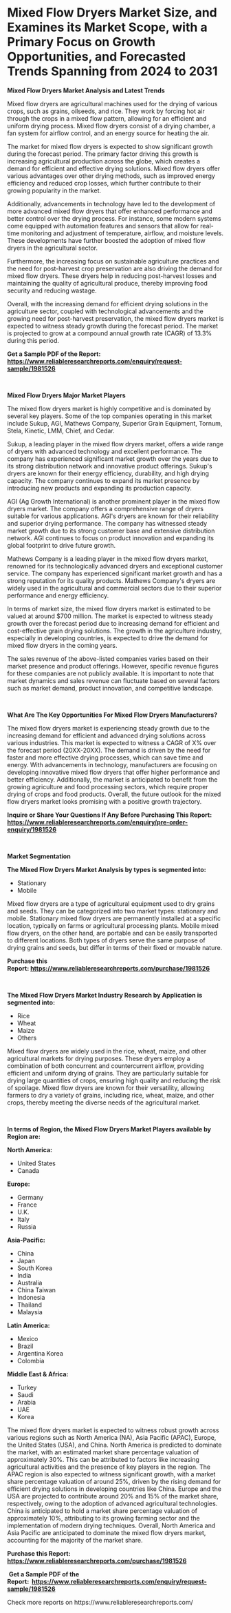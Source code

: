 <p><h1>Mixed Flow Dryers Market Size, and Examines its Market Scope, with a Primary Focus on Growth Opportunities, and Forecasted Trends Spanning from 2024 to 2031</h1></p><p><strong>Mixed Flow Dryers Market Analysis and Latest Trends</strong></p>
<p><p>Mixed flow dryers are agricultural machines used for the drying of various crops, such as grains, oilseeds, and rice. They work by forcing hot air through the crops in a mixed flow pattern, allowing for an efficient and uniform drying process. Mixed flow dryers consist of a drying chamber, a fan system for airflow control, and an energy source for heating the air.</p><p>The market for mixed flow dryers is expected to show significant growth during the forecast period. The primary factor driving this growth is increasing agricultural production across the globe, which creates a demand for efficient and effective drying solutions. Mixed flow dryers offer various advantages over other drying methods, such as improved energy efficiency and reduced crop losses, which further contribute to their growing popularity in the market.</p><p>Additionally, advancements in technology have led to the development of more advanced mixed flow dryers that offer enhanced performance and better control over the drying process. For instance, some modern systems come equipped with automation features and sensors that allow for real-time monitoring and adjustment of temperature, airflow, and moisture levels. These developments have further boosted the adoption of mixed flow dryers in the agricultural sector.</p><p>Furthermore, the increasing focus on sustainable agriculture practices and the need for post-harvest crop preservation are also driving the demand for mixed flow dryers. These dryers help in reducing post-harvest losses and maintaining the quality of agricultural produce, thereby improving food security and reducing wastage.</p><p>Overall, with the increasing demand for efficient drying solutions in the agriculture sector, coupled with technological advancements and the growing need for post-harvest preservation, the mixed flow dryers market is expected to witness steady growth during the forecast period. The market is projected to grow at a compound annual growth rate (CAGR) of 13.3% during this period.</p></p>
<p><strong>Get a Sample PDF of the Report:&nbsp; <a href="https://www.reliableresearchreports.com/enquiry/request-sample/1981526">https://www.reliableresearchreports.com/enquiry/request-sample/1981526</a></strong></p>
<p>&nbsp;</p>
<p><strong>Mixed Flow Dryers Major Market Players</strong></p>
<p><p>The mixed flow dryers market is highly competitive and is dominated by several key players. Some of the top companies operating in this market include Sukup, AGI, Mathews Company, Superior Grain Equipment, Tornum, Stela, Kinetic, LMM, Chief, and Cedar.</p><p>Sukup, a leading player in the mixed flow dryers market, offers a wide range of dryers with advanced technology and excellent performance. The company has experienced significant market growth over the years due to its strong distribution network and innovative product offerings. Sukup's dryers are known for their energy efficiency, durability, and high drying capacity. The company continues to expand its market presence by introducing new products and expanding its production capacity.</p><p>AGI (Ag Growth International) is another prominent player in the mixed flow dryers market. The company offers a comprehensive range of dryers suitable for various applications. AGI's dryers are known for their reliability and superior drying performance. The company has witnessed steady market growth due to its strong customer base and extensive distribution network. AGI continues to focus on product innovation and expanding its global footprint to drive future growth.</p><p>Mathews Company is a leading player in the mixed flow dryers market, renowned for its technologically advanced dryers and exceptional customer service. The company has experienced significant market growth and has a strong reputation for its quality products. Mathews Company's dryers are widely used in the agricultural and commercial sectors due to their superior performance and energy efficiency.</p><p>In terms of market size, the mixed flow dryers market is estimated to be valued at around $700 million. The market is expected to witness steady growth over the forecast period due to increasing demand for efficient and cost-effective grain drying solutions. The growth in the agriculture industry, especially in developing countries, is expected to drive the demand for mixed flow dryers in the coming years.</p><p>The sales revenue of the above-listed companies varies based on their market presence and product offerings. However, specific revenue figures for these companies are not publicly available. It is important to note that market dynamics and sales revenue can fluctuate based on several factors such as market demand, product innovation, and competitive landscape.</p></p>
<p>&nbsp;</p>
<p><strong>What Are The Key Opportunities For Mixed Flow Dryers Manufacturers?</strong></p>
<p><p>The mixed flow dryers market is experiencing steady growth due to the increasing demand for efficient and advanced drying solutions across various industries. This market is expected to witness a CAGR of X% over the forecast period (20XX-20XX). The demand is driven by the need for faster and more effective drying processes, which can save time and energy. With advancements in technology, manufacturers are focusing on developing innovative mixed flow dryers that offer higher performance and better efficiency. Additionally, the market is anticipated to benefit from the growing agriculture and food processing sectors, which require proper drying of crops and food products. Overall, the future outlook for the mixed flow dryers market looks promising with a positive growth trajectory.</p></p>
<p><strong>Inquire or Share Your Questions If Any Before Purchasing This Report: <a href="https://www.reliableresearchreports.com/enquiry/pre-order-enquiry/1981526">https://www.reliableresearchreports.com/enquiry/pre-order-enquiry/1981526</a></strong></p>
<p>&nbsp;</p>
<p><strong>Market Segmentation</strong></p>
<p><strong>The Mixed Flow Dryers Market Analysis by types is segmented into:</strong></p>
<p><ul><li>Stationary</li><li>Mobile</li></ul></p>
<p><p>Mixed flow dryers are a type of agricultural equipment used to dry grains and seeds. They can be categorized into two market types: stationary and mobile. Stationary mixed flow dryers are permanently installed at a specific location, typically on farms or agricultural processing plants. Mobile mixed flow dryers, on the other hand, are portable and can be easily transported to different locations. Both types of dryers serve the same purpose of drying grains and seeds, but differ in terms of their fixed or movable nature.</p></p>
<p><strong>Purchase this Report:&nbsp;<a href="https://www.reliableresearchreports.com/purchase/1981526">https://www.reliableresearchreports.com/purchase/1981526</a></strong></p>
<p>&nbsp;</p>
<p><strong>The Mixed Flow Dryers Market Industry Research by Application is segmented into:</strong></p>
<p><ul><li>Rice</li><li>Wheat</li><li>Maize</li><li>Others</li></ul></p>
<p><p>Mixed flow dryers are widely used in the rice, wheat, maize, and other agricultural markets for drying purposes. These dryers employ a combination of both concurrent and countercurrent airflow, providing efficient and uniform drying of grains. They are particularly suitable for drying large quantities of crops, ensuring high quality and reducing the risk of spoilage. Mixed flow dryers are known for their versatility, allowing farmers to dry a variety of grains, including rice, wheat, maize, and other crops, thereby meeting the diverse needs of the agricultural market.</p></p>
<p>&nbsp;</p>
<p><strong>In terms of Region, the Mixed Flow Dryers Market Players available by Region are:</strong></p>
<p>
    <p> <strong> North America: </strong>
        <ul>
            <li>United States</li>
            <li>Canada</li>
        </ul>
        </p> 
    <p> <strong> Europe: </strong>
        <ul>
            <li>Germany</li>
            <li>France</li>
            <li>U.K.</li>
            <li>Italy</li>
            <li>Russia</li>
        </ul>
        </p> 
    <p> <strong> Asia-Pacific: </strong>
        <ul>
            <li>China</li>
            <li>Japan</li>
            <li>South Korea</li>
            <li>India</li>
            <li>Australia</li>
            <li>China Taiwan</li>
            <li>Indonesia</li>
            <li>Thailand</li>
            <li>Malaysia</li>
        </ul>
        </p> 
    <p> <strong> Latin America: </strong>
        <ul>
            <li>Mexico</li>
            <li>Brazil</li>
            <li>Argentina Korea</li>
            <li>Colombia</li>
        </ul>
        </p> 
    <p> <strong> Middle East & Africa: </strong>
        <ul>
            <li>Turkey</li>
            <li>Saudi</li>
            <li>Arabia</li>
            <li>UAE</li>
            <li>Korea</li>
        </ul>
    </p>
    </p>
<p><p>The mixed flow dryers market is expected to witness robust growth across various regions such as North America (NA), Asia Pacific (APAC), Europe, the United States (USA), and China. North America is predicted to dominate the market, with an estimated market share percentage valuation of approximately 30%. This can be attributed to factors like increasing agricultural activities and the presence of key players in the region. The APAC region is also expected to witness significant growth, with a market share percentage valuation of around 25%, driven by the rising demand for efficient drying solutions in developing countries like China. Europe and the USA are projected to contribute around 20% and 15% of the market share, respectively, owing to the adoption of advanced agricultural technologies. China is anticipated to hold a market share percentage valuation of approximately 10%, attributing to its growing farming sector and the implementation of modern drying techniques. Overall, North America and Asia Pacific are anticipated to dominate the mixed flow dryers market, accounting for the majority of the market share.</p></p>
<p><strong>Purchase this Report: <a href="https://www.reliableresearchreports.com/purchase/1981526">https://www.reliableresearchreports.com/purchase/1981526</a></strong></p>
<p>&nbsp;<strong>Get a Sample PDF of the Report:&nbsp;&nbsp;<a href="https://www.reliableresearchreports.com/enquiry/request-sample/1981526">https://www.reliableresearchreports.com/enquiry/request-sample/1981526</a></strong></p>
<p><strong></strong></p>
<p>Check more reports on https://www.reliableresearchreports.com/</p>